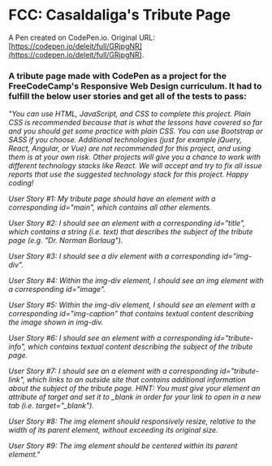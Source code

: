 # FCC: Casaldaliga's Tribute Page

A Pen created on CodePen.io. Original URL: [https://codepen.io/deleit/full/GRjpgNR](https://codepen.io/deleit/full/GRjpgNR).

<h3>A tribute page made with CodePen as a project for the FreeCodeCamp's Responsive Web Design curriculum. It had to fulfill the below user stories and get all of the tests to pass:</h3>

<i>"You can use HTML, JavaScript, and CSS to complete this project. Plain CSS is recommended because that is what the lessons have covered so far and you should get some practice with plain CSS. You can use Bootstrap or SASS if you choose. Additional technologies (just for example jQuery, React, Angular, or Vue) are not recommended for this project, and using them is at your own risk. Other projects will give you a chance to work with different technology stacks like React. We will accept and try to fix all issue reports that use the suggested technology stack for this project. Happy coding!</i>

<i>User Story #1: My tribute page should have an element with a corresponding id="main", which contains all other elements.</i>

<i>User Story #2: I should see an element with a corresponding id="title", which contains a string (i.e. text) that describes the subject of the tribute page (e.g. "Dr. Norman Borlaug").</i>

<i>User Story #3: I should see a div element with a corresponding id="img-div".</i>

<i>User Story #4: Within the img-div element, I should see an img element with a corresponding id="image".</i>

<i>User Story #5: Within the img-div element, I should see an element with a corresponding id="img-caption" that contains textual content describing the image shown in img-div.</i>

<i>User Story #6: I should see an element with a corresponding id="tribute-info", which contains textual content describing the subject of the tribute page.</i>

<i>User Story #7: I should see an a element with a corresponding id="tribute-link", which links to an outside site that contains additional information about the subject of the tribute page. HINT: You must give your element an attribute of target and set it to _blank in order for your link to open in a new tab (i.e. target="_blank").</i>

<i>User Story #8: The img element should responsively resize, relative to the width of its parent element, without exceeding its original size.</i>

<i>User Story #9: The img element should be centered within its parent element."</i>
